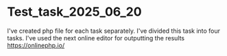# Test_task_2025_06_20
I've  created php file  for each  task separately. I've divided this task into four tasks.
I've used the  next online editor for  outputting the results https://onlinephp.io/ 

